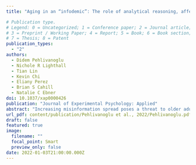 ```yaml
---
title: "Aging in an “infodemic”: The role of analytical reasoning, affect, and news consumption frequency on news veracity detection."

# Publication type.
# Legend: 0 = Uncategorized; 1 = Conference paper; 2 = Journal article;
# 3 = Preprint / Working Paper; 4 = Report; 5 = Book; 6 = Book section;
# 7 = Thesis; 8 = Patent
publication_types:
  - "2"
authors:
  - Didem Pehlivanoglu
  - Nichole R Lighthall
  - Tian Lin
  - Kevin Chi
  - Eliany Perez
  - Brian S Cahill
  - Natalie C Ebner
doi: 10.1037/xap0000426
publication: "Journal of Experimental Psychology: Applied"
abstract: "Increasing misinformation spread poses a threat to older adults but there is little research on older adultswithin the fake news literature. Embedded in the Changes in Integration for Social Decisions in Aging (CISDA) model, this study examined the role of (i) analytical reasoning; (ii) affect; (iii) news consumption frequency, and their interplay with (iv)news contenton news veracity detection in aging. Conducted during the early phase of the COVID-19 pandemic, the current study asked participants to view and evaluateCOVIDor non-COVID (i.e., everyday) news articles,followed by measures of analytical reasoning, affect, and news consumption frequency. News veracity detection was comparable between young and older adults. Additionally, fake news detection for non-COVID news was predicted by individual differences in analytic reasoning for both age groups.However, chronological age effects in fake news detection emerged within the older adult sample and interacted with the CISDA-derived components of analytical reasoning, affect, and news consumption frequency by news content. Collectively, these findings suggest that age-related vulnerabilities to deceptive news are only apparent in very old age. Our findings advance understanding of psychological mechanisms in news veracity detection in aging."
url_pdf: content/publication/Pehlivanoglu et al., 2022/Pehlivanoglu.pdf
draft: false
featured: true
image:
  filename: ""
  focal_point: Smart
  preview_only: false
date: 2022-01-03T21:00:00.000Z
---
```

